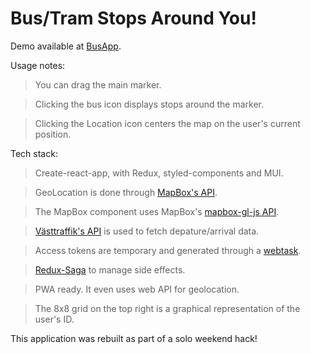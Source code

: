 # Bus/Tram Stops Around You!

Demo available at [BusApp](https://wiry-coal.surge.sh/).

Usage notes:

> You can drag the main marker.

> Clicking the bus icon displays stops around the marker.

> Clicking the Location icon centers the map on the user's current position.

Tech stack:

> Create-react-app, with Redux, styled-components and MUI.

> GeoLocation is done through [MapBox's API](https://www.mapbox.com/).

> The MapBox component uses MapBox's [mapbox-gl-js API](https://www.mapbox.com/install/js/).

> [Västtraffik's API](https://developer.vasttrafik.se/portal/#/) is used to fetch depature/arrival data.

> Access tokens are temporary and generated through a [webtask](https://webtask.io/).

> [Redux-Saga](https://github.com/redux-saga/redux-saga) to manage side effects.

> PWA ready. It even uses web API for geolocation.

> The 8x8 grid on the top right is a graphical representation of the user's ID.

This application was rebuilt as part of a solo weekend hack!
